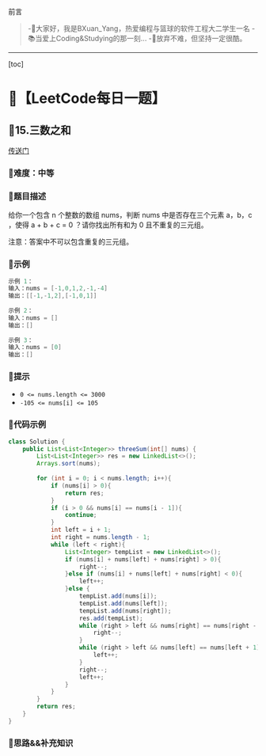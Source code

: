 前言
> -🏀大家好，我是BXuan_Yang，热爱编程与篮球的软件工程大二学生一名
> -📚当爱上Coding&Studying的那一刻...
> -🏃‍放弃不难，但坚持一定很酷。
---

[toc]

# 🍔【LeetCode每日一题】

##  🍟15.三数之和

[传送门](https://leetcode.cn/problems/3sum/)

### 🍕难度：中等

### 🌭题目描述

给你一个包含 n 个整数的数组 nums，判断 nums 中是否存在三个元素 a，b，c ，使得 a + b + c = 0 ？请你找出所有和为 0 且不重复的三元组。

注意：答案中不可以包含重复的三元组。


### 🍿示例 

```java
示例 1：
输入：nums = [-1,0,1,2,-1,-4]
输出：[[-1,-1,2],[-1,0,1]]
    
示例 2：
输入：nums = []
输出：[]
    
示例 3：
输入：nums = [0]
输出：[]
```

### 🥓提示

- `0 <= nums.length <= 3000`
- `-105 <= nums[i] <= 105`

### 🧇代码示例

```java
class Solution {
    public List<List<Integer>> threeSum(int[] nums) {
        List<List<Integer>> res = new LinkedList<>();
        Arrays.sort(nums);
        
        for (int i = 0; i < nums.length; i++){
            if (nums[i] > 0){
                return res;
            }
            if (i > 0 && nums[i] == nums[i - 1]){
                continue;
            }
            int left = i + 1;
            int right = nums.length - 1;
            while (left < right){
                List<Integer> tempList = new LinkedList<>();
                if (nums[i] + nums[left] + nums[right] > 0){
                    right--;
                }else if (nums[i] + nums[left] + nums[right] < 0){
                    left++;
                }else {
                    tempList.add(nums[i]);
                    tempList.add(nums[left]);
                    tempList.add(nums[right]);
                    res.add(tempList);
                    while (right > left && nums[right] == nums[right - 1]){
                        right--;
                    }
                    while (right > left && nums[left] == nums[left + 1]){
                        left++;
                    }
                    right--;
                    left++;
                }
            }
        }
        return res;
    }
}
```
### 🧀思路&&补充知识